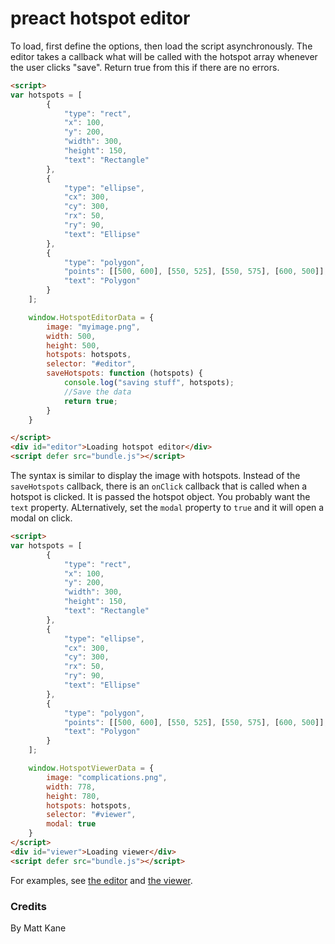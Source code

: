 # preact hotspot editor

To load, first define the options, then load the script asynchronously. The
editor takes a callback what will be called with the hotspot array whenever the
user clicks "save". Return true from this if there are no errors.

```html
<script>
var hotspots = [
        {
            "type": "rect",
            "x": 100,
            "y": 200,
            "width": 300,
            "height": 150,
            "text": "Rectangle"
        },
        {
            "type": "ellipse",
            "cx": 300,
            "cy": 300,
            "rx": 50,
            "ry": 90,
            "text": "Ellipse"
        },
        {
            "type": "polygon",
            "points": [[500, 600], [550, 525], [550, 575], [600, 500]],
            "text": "Polygon"
        }
    ];

    window.HotspotEditorData = {
        image: "myimage.png",
        width: 500,
        height: 500,
        hotspots: hotspots,
        selector: "#editor",
        saveHotspots: function (hotspots) {
            console.log("saving stuff", hotspots);
            //Save the data
            return true;
        }
    }

</script>
<div id="editor">Loading hotspot editor</div>
<script defer src="bundle.js"></script>
```

The syntax is similar to display the image with hotspots. Instead of the
`saveHotspots` callback, there is an `onClick` callback that is called when a
hotspot is clicked. It is passed the hotspot object. You probably want the
`text` property. ALternatively, set the `modal` property to `true` and it will
open a modal on click.

```html
<script>
var hotspots = [
        {
            "type": "rect",
            "x": 100,
            "y": 200,
            "width": 300,
            "height": 150,
            "text": "Rectangle"
        },
        {
            "type": "ellipse",
            "cx": 300,
            "cy": 300,
            "rx": 50,
            "ry": 90,
            "text": "Ellipse"
        },
        {
            "type": "polygon",
            "points": [[500, 600], [550, 525], [550, 575], [600, 500]],
            "text": "Polygon"
        }
    ];

    window.HotspotViewerData = {
        image: "complications.png",
        width: 778,
        height: 780,
        hotspots: hotspots,
        selector: "#viewer",
        modal: true
    }
</script>
<div id="viewer">Loading viewer</div>
<script defer src="bundle.js"></script>
```

For examples, see [the editor](src/assets/editor.html) and
[the viewer](src/assets/viewer.html).

### Credits

By Matt Kane
